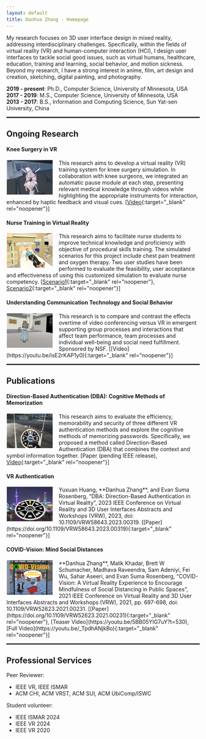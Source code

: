 ```yaml
---
layout: default
title: Danhua Zhang - Homepage
---
```

<!-- Text can be **bold**, _italic_, or ~~strikethrough~~. -->

<!-- [Link to another page](./another-page.html). -->

<!-- My research interest is about the 3D user interface design of mixed reality and my current research focuses on problems in interdisciplinary fields. Specifically, within the virtual reality (VR) and human-computer interaction (HCI) areas, some user interfaces are designed to solve some social good problems, such as virtual human, healthcare, education, training and learning, social behavior and motion sickness.<br/>Outside the research scope, I'm also interested in anime, film, the design and creation of art, sketching, digital painting and photographing. -->

My research focuses on 3D user interface design in mixed reality, addressing interdisciplinary challenges. Specifically, within the fields of virtual reality (VR) and human-computer interaction (HCI), I design user interfaces to tackle social good issues, such as virtual humans, healthcare, education, training and learning, social behavior, and motion sickness.
Beyond my research, I have a strong interest in anime, film, art design and creation, sketching, digital painting, and photography.

<!-- [sketching, digital painting](./sketching-and-digital-painting.html) and photographing. -->

**2019 - present**: Ph.D., Computer Science, University of Minnesota, USA<br/>
**2017 - 2019**: M.S., Computer Science, University of Minnesota, USA<br/>
**2013 - 2017**: B.S., Information and Computing Science, Sun Yat-sen University, China<br/>

<hr style="border:0.3px solid #303030; width:100%">

## Ongoing Research
#### Knee Surgery in VR
<img style="width: 120px; height: 90px; float: left; margin-right: 15px; padding: 1px" src="/assets/img/knee-survery-demo.png">

This research aims to develop a virtual reality (VR) training system for knee surgery simulation. In collaboration with knee surgeons, we integrated an automatic pause module at each step, presenting relevant medical knowledge through videos while highlighting the appropriate instruments for interaction, enhanced by haptic feedback and visual cues.
[[Video](https://drive.google.com/file/d/1Z4bCsyj6WE0vFN9kVdd5FA40dCifYgKd/view?usp=drive_link){:target="_blank" rel="noopener"}]


#### Nurse Training in Virtual Reality
<img style="width: 120px; height: 90px; float: left; margin-right: 15px; padding: 1px" src="/assets/img/nurse-training.png">

This research aims to facilitate nurse students to improve technical knowledge and proficiency with objective of procedural skills training. The simulated scenarios for this project include chest pain treatment and oxygen therapy. Two user studies have been performed to evaluate the feasibility, user acceptance and effectiveness of using this customized simulation to evaluate nurse competency.
[[Scenario1](https://youtu.be/5sjm_6K02Og){:target="_blank" rel="noopener"}, [Scenario2](https://mediaspace.umn.edu/media/t/1_afla2x6y){:target="_blank" rel="noopener"}]

#### Understanding Communication Technology and Social Behavior
<img style="width: 120px; height: 90px; float: left; margin-right: 15px; padding: 1px" src="/assets/img/uctsb.png">
This research is to compare and contrast the effects overtime of video conferencing versus VR in emergent supporting group processes and interactions that affect team performance, team processes and individual well-being and social need fulfillment. Sponsored by NSF.
[[Video](https://youtu.be/isE2rKAP1y0){:target="_blank" rel="noopener"}]

<hr style="border:0.3px solid #303030; width:100%">

## Publications 
#### Direction-Based Authentication (DBA): Cognitive Methods of Memorization
<img style="width: 120px; height: 90px; float: left; margin-right: 15px; padding: 1px" src="/assets/img/dba-ismar.png">

This research aims to evaluate the efficiency, memorability and security of three different VR authentication methods and explore the cognitive methods of memorizing passwords. Specifically, we proposed a method called Direction-Based Authentication (DBA) that combines the context and symbol information together. 
[Paper (pending IEEE release), [Video](https://drive.google.com/file/d/1Z4bCsyj6WE0vFN9kVdd5FA40dCifYgKd/view?usp=sharing){:target="_blank" rel="noopener"}]

#### VR Authentication
<img style="width: 120px; height: 90px; float: left; margin-right: 15px; padding: 1px" src="/assets/img/dba-teaser.png">
Yuxuan Huang, **Danhua Zhang**, and Evan Suma Rosenberg, “DBA: Direction-Based Authentication in Virtual Reality”, 2023 IEEE Conference on Virtual Reality and 3D User Interfaces Abstracts and Workshops (VRW), 2023, doi: 10.1109/VRW58643.2023.00319.
<!--  -->
[[Paper](https://doi.org/10.1109/VRW58643.2023.00319){:target="_blank" rel="noopener"}<!-- , [Teaser Video](https://youtu.be/4kmHfNXeJHM){:target="_blank" rel="noopener"}, [Full Video](https://mediaspace.umn.edu/media/t/1_tza87ueo){:target="_blank" rel="noopener"}-->]

#### COVID-Vision: Mind Social Distances
<img style="width: 120px; height: 90px; float: left; margin-right: 15px; padding: 1px" src="/assets/img/covid-vision-teaser.png">
**Danhua Zhang**, Malik Khadar, Brett W Schumacher, Madhava Raveendra, Sam Adeniyi, Fei Wu, Sahar Aseeri, and Evan Suma Rosenberg, “COVID-Vision: A Virtual Reality Experience to Encourage Mindfulness of Social Distancing in Public Spaces”, 2021 IEEE Conference on Virtual Reality and 3D User Interfaces Abstracts and Workshops (VRW), 2021, pp. 697-698, doi: 10.1109/VRW52623.2021.00231.
[[Paper](https://doi.org/10.1109/VRW52623.2021.00231){:target="_blank" rel="noopener"}, [Teaser Video](https://youtu.be/5BB05YIG7uY?t=530), [Full Video](https://youtu.be/_TpdhANjkBo){:target="_blank" rel="noopener"}]

<hr style="border:0.3px solid #303030; width:100%">

## Professional Services
Peer Reviewer:
* IEEE VR, IEEE ISMAR<br>
* ACM CHI, ACM VRST, ACM SUI, ACM UbiComp/ISWC

Student volunteer:
* IEEE ISMAR 2024<br>
* IEEE VR 2024<br>
* IEEE VR 2020<br>

<!-- ## Header 2

> This is a blockquote following a header.
>
> When something is important enough, you do it even if the odds are not in your favor.

### Header 3

```js
// Javascript code with syntax highlighting.
var fun = function lang(l) {
  dateformat.i18n = require('./lang/' + l)
  return true;
}
```

```ruby
# Ruby code with syntax highlighting
GitHubPages::Dependencies.gems.each do |gem, version|
  s.add_dependency(gem, "= #{version}")
end
```

#### Header 4

*   This is an unordered list following a header.
*   This is an unordered list following a header.
*   This is an unordered list following a header.

##### Header 5

1.  This is an ordered list following a header.
2.  This is an ordered list following a header.
3.  This is an ordered list following a header.

###### Header 6

| head1        | head two          | three |
|:-------------|:------------------|:------|
| ok           | good swedish fish | nice  |
| out of stock | good and plenty   | nice  |
| ok           | good `oreos`      | hmm   |
| ok           | good `zoute` drop | yumm  |

### There's a horizontal rule below this.

* * *

### Here is an unordered list:

*   Item foo
*   Item bar
*   Item baz
*   Item zip

### And an ordered list:

1.  Item one
1.  Item two
1.  Item three
1.  Item four

### And a nested list:

- level 1 item
  - level 2 item
  - level 2 item
    - level 3 item
    - level 3 item
- level 1 item
  - level 2 item
  - level 2 item
  - level 2 item
- level 1 item
  - level 2 item
  - level 2 item
- level 1 item

### Small image

![Octocat](https://github.githubassets.com/images/icons/emoji/octocat.png)

### Large image

![Branching](https://guides.github.com/activities/hello-world/branching.png)


### Definition lists can be used with HTML syntax.

<dl>
<dt>Name</dt>
<dd>Godzilla</dd>
<dt>Born</dt>
<dd>1952</dd>
<dt>Birthplace</dt>
<dd>Japan</dd>
<dt>Color</dt>
<dd>Green</dd>
</dl>

```
Long, single-line code blocks should not wrap. They should horizontally scroll if they are too long. This line should be long enough to demonstrate this.
```

```
The final element.
``` -->
